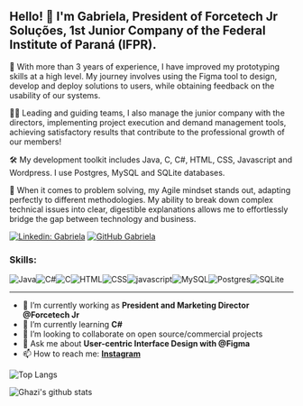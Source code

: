 ## Hello! 👋 I'm Gabriela, President of Forcetech Jr Soluções, 1st Junior Company of the Federal Institute of Paraná (IFPR).

🚀 With more than 3 years of experience, I have improved my prototyping skills at a high level. My journey involves using the Figma tool to design, develop and deploy solutions to users, while obtaining feedback on the usability of our systems.

👨‍🏭 Leading and guiding teams, I also manage the junior company with the directors, implementing project execution and demand management tools, achieving satisfactory results that contribute to the professional growth of our members!

🛠️ My development toolkit includes Java, C, C#, HTML, CSS, Javascript and Wordpress. I use Postgres, MySQL and SQLite databases.

🧠 When it comes to problem solving, my Agile mindset stands out, adapting perfectly to different methodologies. My ability to break down complex technical issues into clear, digestible explanations allows me to effortlessly bridge the gap between technology and business.


[![Linkedin: Gabriela](https://img.shields.io/badge/-Gabriela-blue?style=flat-square&logo=Linkedin&logoColor=white&link=https://www.linkedin.com/in/Gabriela-Sena/)](https://www.linkedin.com/in/gabriela-sena-da-silva-7357b2236/)
[![GitHub Gabriela](https://img.shields.io/github/followers/Gabriela-Sena?label=follow&style=social)](https://github.com/Gabriela-Sena)


### Skills:
![Java](https://img.shields.io/badge/Java-red.svg?style=for-the-badge&logo=java&logoColor=white)![C#](https://img.shields.io/badge/CSharp-blue.svg?style=for-the-badge&logo=csharp&logoColor=white)![C](https://img.shields.io/badge/C-magenta.svg?style=for-the-badge&logo=c&logoColor=white)![HTML](https://img.shields.io/badge/HTML-yellow.svg?style=for-the-badge&logo=html&logoColor=white)![CSS](https://img.shields.io/badge/CSS-brown.svg?style=for-the-badge&logo=css&logoColor=white)![javascript](https://img.shields.io/badge/javascript-dark.svg?style=for-the-badge&logo=javascript&logoColor=white)![MySQL](https://img.shields.io/badge/MySQL-purple.svg?style=for-the-badge&logo=mysql&logoColor=white)![Postgres](https://img.shields.io/badge/Postgres-grey.svg?style=for-the-badge&logo=postgres&logoColor=white)![SQLite](https://img.shields.io/badge/SQLite-black.svg?style=for-the-badge&logo=sqlite&logoColor=white)


---

- 🔭 I’m currently working as **President and Marketing Director @Forcetech Jr**
- 🌱 I’m currently learning **C#**
- 👯 I’m looking to collaborate on open source/commercial projects
- 💬 Ask me about **User-centric Interface Design with @Figma**
- 📫 How to reach me:
  **[Instagram](https://www.instagram.com/sena.gabii/)**

![Top Langs](https://github-readme-stats.vercel.app/api/top-langs/?username=Gabriela-Sena&layout=compact&theme=dark&hide_border=true)

![Ghazi's github stats](https://github-readme-stats.vercel.app/api?username=Gabriela-Sena&show_icons=true&hide_border=true&theme=dark)
